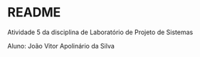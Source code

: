 # README

Atividade 5 da disciplina de Laboratório de Projeto de Sistemas

Aluno: João Vitor Apolinário da Silva